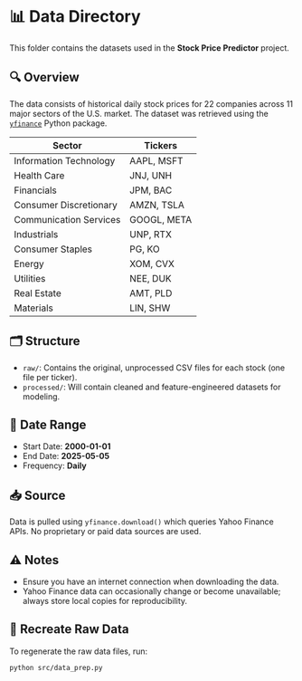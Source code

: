 # 📊 Data Directory

This folder contains the datasets used in the **Stock Price Predictor** project.

## 🔍 Overview

The data consists of historical daily stock prices for 22 companies across 11 major sectors of the U.S. market. The dataset was retrieved using the [`yfinance`](https://pypi.org/project/yfinance/) Python package.

| Sector                     | Tickers           |
|----------------------------|-------------------|
| Information Technology     | AAPL, MSFT        |
| Health Care                | JNJ, UNH          |
| Financials                 | JPM, BAC          |
| Consumer Discretionary     | AMZN, TSLA        |
| Communication Services     | GOOGL, META       |
| Industrials                | UNP, RTX          |
| Consumer Staples           | PG, KO            |
| Energy                     | XOM, CVX          |
| Utilities                  | NEE, DUK          |
| Real Estate                | AMT, PLD          |
| Materials                  | LIN, SHW          |

## 🗂 Structure

- `raw/`: Contains the original, unprocessed CSV files for each stock (one file per ticker).
- `processed/`: Will contain cleaned and feature-engineered datasets for modeling.

## 📅 Date Range

- Start Date: **2000-01-01**
- End Date: **2025-05-05**
- Frequency: **Daily**

## 📥 Source

Data is pulled using `yfinance.download()` which queries Yahoo Finance APIs. No proprietary or paid data sources are used.

## ⚠️ Notes

- Ensure you have an internet connection when downloading the data.
- Yahoo Finance data can occasionally change or become unavailable; always store local copies for reproducibility.

## 🔁 Recreate Raw Data

To regenerate the raw data files, run:

```bash
python src/data_prep.py
